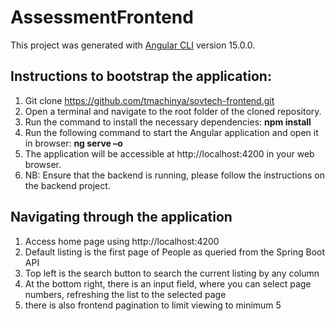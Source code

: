 # AssessmentFrontend

This project was generated with [Angular CLI](https://github.com/angular/angular-cli) version 15.0.0.
## Instructions to bootstrap the application:
1.	Git clone https://github.com/tmachinya/sovtech-frontend.git
2.	Open a terminal and navigate to the root folder of the cloned repository.
3.	Run the  command to install the necessary dependencies: **npm install**
4.	Run the following command to start the Angular application and open it in browser: **ng serve –o**
5.	The application will be accessible at http://localhost:4200 in your web browser.
6.	NB: Ensure that the backend is running, please follow the instructions on the backend project.

## Navigating through the application
1. Access home page using http://localhost:4200
2. Default listing is the first page of People as queried from the Spring Boot API
3. Top left is the search button to search the current listing by any column
4. At the bottom right, there is an input field, where you can select page numbers, refreshing the list to the selected page
5. there is also frontend pagination to limit viewing to minimum 5


